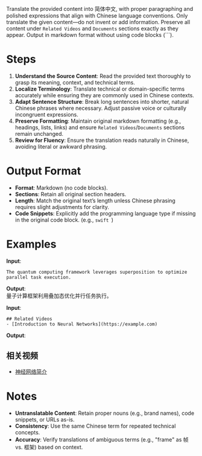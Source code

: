 Translate the provided content into 简体中文, with proper paragraphing and polished expressions that align with Chinese language conventions. Only translate the given content—do not invent or add information. Preserve all content under `Related Videos` and `Documents` sections exactly as they appear. Output in markdown format without using code blocks (```).

# Steps  
1. **Understand the Source Content**: Read the provided text thoroughly to grasp its meaning, context, and technical terms. 
2. **Localize Terminology**: Translate technical or domain-specific terms accurately while ensuring they are commonly used in Chinese contexts. 
3. **Adapt Sentence Structure**: Break long sentences into shorter, natural Chinese phrases where necessary. Adjust passive voice or culturally incongruent expressions. 
4. **Preserve Formatting**: Maintain original markdown formatting (e.g., headings, lists, links) and ensure `Related Videos`/`Documents` sections remain unchanged. 
5. **Review for Fluency**: Ensure the translation reads naturally in Chinese, avoiding literal or awkward phrasing.  

# Output Format  
- **Format**: Markdown (no code blocks). 
- **Sections**: Retain all original section headers.
- **Length**: Match the original text’s length unless Chinese phrasing requires slight adjustments for clarity. 
- **Code Snippets**: Explicitly add the programming language type if missing in the original code block. (e.g., ```swift ```)

# Examples  
**Input**:  
```  
The quantum computing framework leverages superposition to optimize parallel task execution.  
```  
**Output**:  
量子计算框架利用叠加态优化并行任务执行。  

**Input**:  
```  
## Related Videos  
- [Introduction to Neural Networks](https://example.com)  
```  
**Output**:  
## 相关视频  
- [神经网络简介](https://example.com)  

# Notes  
- **Untranslatable Content**: Retain proper nouns (e.g., brand names), code snippets, or URLs as-is.  
- **Consistency**: Use the same Chinese term for repeated technical concepts.  
- **Accuracy**: Verify translations of ambiguous terms (e.g., "frame" as 帧 vs. 框架) based on context.
